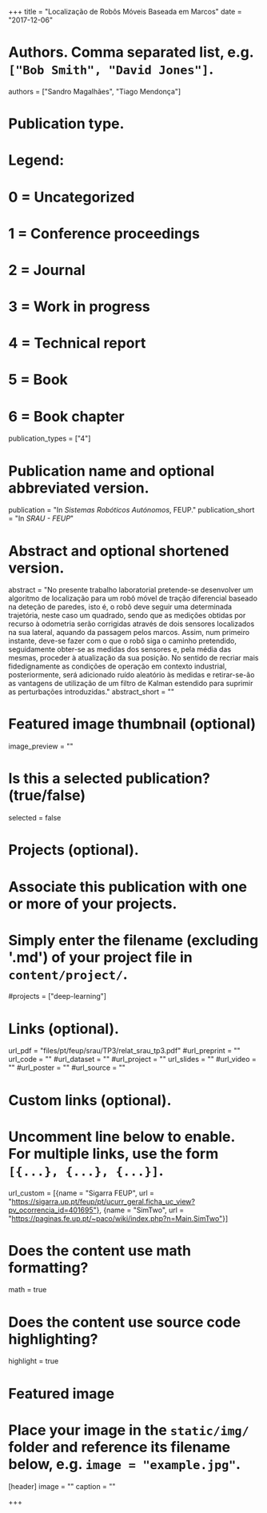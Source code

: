 +++
title = "Localização de Robôs Móveis Baseada em Marcos"
date = "2017-12-06"

# Authors. Comma separated list, e.g. `["Bob Smith", "David Jones"]`.
authors = ["Sandro Magalhães", "Tiago Mendonça"]

# Publication type.
# Legend:
# 0 = Uncategorized
# 1 = Conference proceedings
# 2 = Journal
# 3 = Work in progress
# 4 = Technical report
# 5 = Book
# 6 = Book chapter
publication_types = ["4"]

# Publication name and optional abbreviated version.
publication = "In *Sistemas Robóticos Autónomos*, FEUP."
publication_short = "In *SRAU - FEUP*"

# Abstract and optional shortened version.
abstract = "No presente trabalho laboratorial pretende-se desenvolver um algoritmo de localização para um robô móvel de tração diferencial baseado na deteção de paredes, isto é, o robô deve seguir uma determinada trajetória, neste caso um quadrado, sendo que as medições obtidas por recurso à odometria serão corrigidas através de dois sensores localizados na sua lateral, aquando da passagem pelos marcos. Assim, num primeiro instante, deve-se fazer com o que o robô siga o caminho pretendido, seguidamente obter-se as medidas dos sensores e, pela média das mesmas, proceder à atualização da sua posição. No sentido de recriar mais fidedignamente as condições de operação em contexto industrial, posteriormente, será adicionado ruído aleatório às medidas e retirar-se-ão as vantagens de  utilização de um filtro de Kalman estendido para suprimir as perturbações introduzidas."
abstract_short = ""

# Featured image thumbnail (optional)
image_preview = ""

# Is this a selected publication? (true/false)
selected = false

# Projects (optional).
#   Associate this publication with one or more of your projects.
#   Simply enter the filename (excluding '.md') of your project file in `content/project/`.
#projects = ["deep-learning"]

# Links (optional).
url_pdf = "files/pt/feup/srau/TP3/relat_srau_tp3.pdf"
#url_preprint = ""
url_code = ""
#url_dataset = ""
#url_project = ""
url_slides = ""
#url_video = ""
#url_poster = ""
#url_source = ""

# Custom links (optional).
#   Uncomment line below to enable. For multiple links, use the form `[{...}, {...}, {...}]`.
url_custom = [{name = "Sigarra FEUP", url = "https://sigarra.up.pt/feup/pt/ucurr_geral.ficha_uc_view?pv_ocorrencia_id=401695"},
              {name = "SimTwo", url = "https://paginas.fe.up.pt/~paco/wiki/index.php?n=Main.SimTwo"}]

# Does the content use math formatting?
math = true

# Does the content use source code highlighting?
highlight = true

# Featured image
# Place your image in the `static/img/` folder and reference its filename below, e.g. `image = "example.jpg"`.
[header]
image = ""
caption = ""

+++
